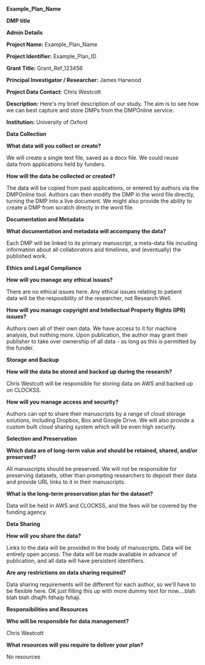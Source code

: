 **Example\_Plan\_Name**

**DMP title**

**Admin Details**

**Project Name:** Example\_Plan\_Name

**Project Identifier:** Example\_Plan\_ID

**Grant Title:** Grant\_Ref\_123456

**Principal Investigator / Researcher:** James Harwood

**Project Data Contact:** Chris Westcott

**Description:** Here's my brief description of our study. The aim is to see how we can best capture and store DMPs from the DMPOnline service.

**Institution:** University of Oxford

**Data Collection**

**What data will you collect or create?**

We will create a single text file, saved as a docx file. We could reuse data from applications held by funders. 

**How will the data be collected or created?**

The data will be copied from past applications, or entered by authors via the DMPOnline tool. Authors can then modify the DMP in the word file directly, turning the DMP into a live document. We might also provide the ability to create a DMP from scratch directy in the word file. 

**Documentation and Metadata**

**What documentation and metadata will accompany the data?**

Each DMP will be linked to its primary manuscript, a meta-data file incuding information about all collaborators and timelines, and (eventually) the published work. 

**Ethics and Legal Compliance**

**How will you manage any ethical issues?**

There are no ethical issues here. Any ethical issues relating to patient data will be the resposibility of the researcher, not Research:Well. 

**How will you manage copyright and Intellectual Property Rights (IPR) issues?**

Authors own all of their own data. We have access to it for machine analysis, but nothing more. Upon publication, the author may grant their publisher to take over ownership of all data - as long as this is permitted by the funder. 

**Storage and Backup**

**How will the data be stored and backed up during the research?**

Chris Westcott will be responsible for storing data on AWS and backed up on CLOCKSS. 

**How will you manage access and security?**

Authors can opt to share their manuscripts by a range of cloud storage solutions, including Dropbox, Box and Google Drive. We will also provide a custom built cloud sharing system which will be even high security. 

**Selection and Preservation**

**Which data are of long-term value and should be retained, shared, and/or preserved?**

All manuscripts should be preserved. We will not be responsible for preserving datasets, other than prompting researchers to deposit their data and provide URL links to it in their manuscripts. 

**What is the long-term preservation plan for the dataset?**

Data will be held in AWS and CLOCKSS, and the fees will be covered by the funding agency. 

**Data Sharing**

**How will you share the data?**

Links to the data will be provided in the body of manuscripts. Data will be entirely open access. The data will be made available in advance of publication, and all data will have persistent identifiers. 

**Are any restrictions on data sharing required?**

Data sharing requirements will be different for each author, so we'll have to be flexible here. OK just filling this up with more dummy text for now....blah blah blah dhajfh fdhaip fshaji. 

**Responsibilities and Resources**

**Who will be responsible for data management?**

Chris Westcott

**What resources will you require to deliver your plan?**

No resources
